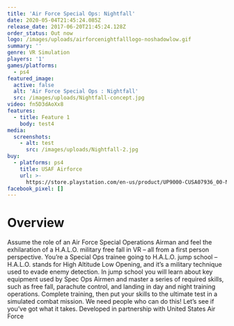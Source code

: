 ```yaml
---
title: 'Air Force Special Ops: Nightfall'
date: 2020-05-04T21:45:24.085Z
release_date: 2017-06-20T21:45:24.128Z
order_status: Out now
logo: /images/uploads/airforcenightfalllogo-noshadowlow.gif
summary: ''
genre: VR Simulation
players: '1'
games/platforms:
  - ps4
featured_image:
  active: false
  alt: 'Air Force Special Ops : Nightfall'
  src: /images/uploads/Nightfall-concept.jpg
video: fn5D3dAoXx8
features:
  - title: Feature 1
    body: test4
media:
  screenshots:
    - alt: test
      src: /images/uploads/Nightfall-2.jpg
buy:
  - platforms: ps4
    title: USAF Airforce
    url: >-
      https://store.playstation.com/en-us/product/UP9000-CUSA07936_00-NIGHTFALL0000000
facebook_pixel: []
---
```

# Overview

Assume the role of an Air Force Special Operations Airman and feel the exhilaration of a H.A.L.O. military free fall in VR – all from a first person perspective.  You’re a Special Ops trainee going to H.A.L.O. jump school – H.A.L.O. stands for High Altitude Low Opening, and it’s a military technique used to evade enemy detection. In jump school you will learn about key equipment used by Spec Ops Airmen and master a series of required skills, such as free fall, parachute control, and landing in day and night training operations.  Complete training, then put your skills to the ultimate test in a simulated combat mission.  We need people who can do this! Let’s see if you’ve got what it takes.  Developed in partnership with United States Air Force
